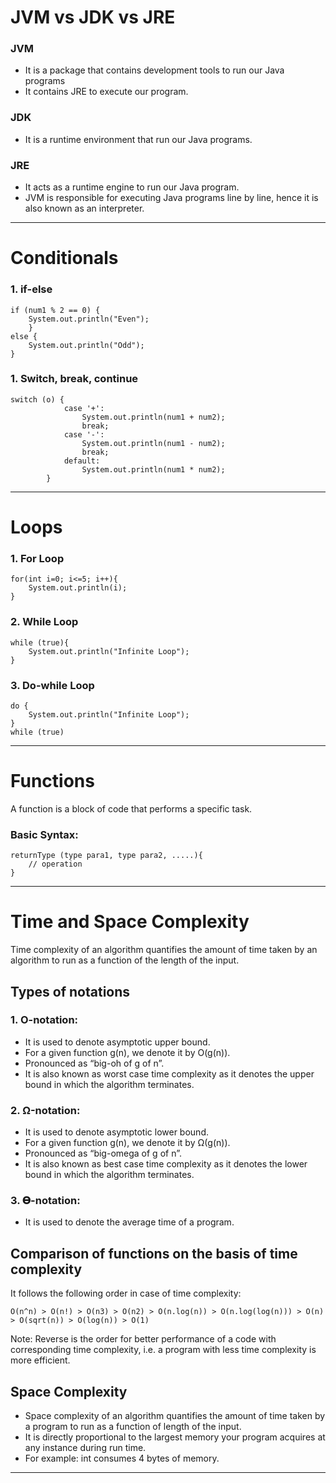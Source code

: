 # JVM vs JDK vs JRE

### JVM

- It is a package that contains development tools to run our Java programs
- It contains JRE to execute our program.

### JDK

- It is a runtime environment that run our Java programs.

### JRE

- It acts as a runtime engine to run our Java program.
- JVM is responsible for executing Java programs line by line, hence it is also known as an interpreter.

---

# Conditionals

### 1. if-else

```
if (num1 % 2 == 0) {
    System.out.println("Even");
    }
else {
    System.out.println("Odd");
}
```

### 1. Switch, break, continue

```
switch (o) {
            case '+':
                System.out.println(num1 + num2);
                break;
            case '-':
                System.out.println(num1 - num2);
                break;
            default:
                System.out.println(num1 * num2);
        }
```

---

# Loops

### 1. For Loop

```
for(int i=0; i<=5; i++){
    System.out.println(i);
}
```

### 2. While Loop

```
while (true){
    System.out.println("Infinite Loop");
}
```

### 3. Do-while Loop

```
do {
    System.out.println("Infinite Loop");
}
while (true)
```

---

# Functions

A function is a block of code that performs a specific task.

### Basic Syntax:

```
returnType (type para1, type para2, .....){
    // operation
}
```

---

# Time and Space Complexity

Time complexity of an algorithm quantifies the amount of time taken by an algorithm to run as a function of the length of the input.

## Types of notations

### 1. O-notation:

- It is used to denote asymptotic upper bound.
- For a given function g(n), we denote it by O(g(n)).
- Pronounced as “big-oh of g of n”.
- It is also known as worst case time complexity as it denotes the upper bound in which the algorithm terminates.

### 2. Ω-notation:

- It is used to denote asymptotic lower bound.
- For a given function g(n), we denote it by Ω(g(n)).
- Pronounced as “big-omega of g of n”.
- It is also known as best case time complexity as it denotes the lower bound in which the algorithm terminates.

### 3. 𝚯-notation:

- It is used to denote the average time of a program.

## Comparison of functions on the basis of time complexity

It follows the following order in case of time complexity:

```
O(n^n) > O(n!) > O(n3) > O(n2) > O(n.log(n)) > O(n.log(log(n))) > O(n) > O(sqrt(n)) > O(log(n)) > O(1)
```

Note: Reverse is the order for better performance of a code with corresponding time complexity, i.e. a program with less time complexity is more efficient.

## Space Complexity

- Space complexity of an algorithm quantifies the amount of time taken by a program to run as a function of length of the input.
- It is directly proportional to the largest memory your program acquires at any instance during run time.
- For example: int consumes 4 bytes of memory.
---
